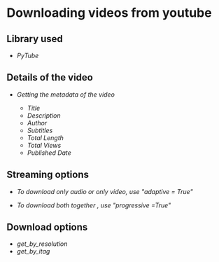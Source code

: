 # Downloading videos from youtube

## Library used
<i>
  <ul>
    <li>PyTube</li>
  </ul>
</i>
  
## Details of the video
<i>
  <ul>
    <li> Getting the metadata of the video</li>
    <ul>
      <li>Title</li>
      <li>Description</li>
      <li>Author</li>
      <li>Subtitles</li>
      <li>Total Length</li>
      <li>Total Views</li>
      <li>Published Date</li>
    </ul>
  </ul>
</i>

## Streaming options

<i>
  <ul>
    <li>To download only audio or only video, use "adaptive = True" </li>
  </ul>
  <ul>
    <li>To download both together , use "progressive =True" </li>
  </ul>
</i>

## Download options

<i>
  <ul>
    <li> get_by_resolution</li>
    <li> get_by_itag </li>
  </ul>
</i>
    
  
    
